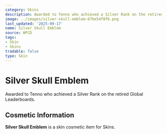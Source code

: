 ```yaml
---
category: Skins
description: Awarded to Tenno who achieved a Silver Rank on the retired Global Leaderboards.
image: ../images/silver-skull-emblem-67be54f0fb.png
last_updated: '2025-09-17'
name: Silver Skull Emblem
source: WFCD
tags:
- Skin
- Skins
tradable: false
type: Skin
---
```


# Silver Skull Emblem

Awarded to Tenno who achieved a Silver Rank on the retired Global Leaderboards.

## Cosmetic Information

**Silver Skull Emblem** is a skin cosmetic item for Skins.

